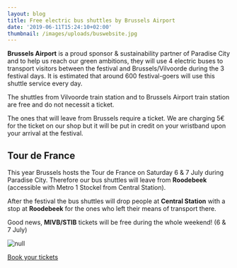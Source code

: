 ```yaml
---
layout: blog
title: Free electric bus shuttles by Brussels Airport
date: '2019-06-11T15:24:10+02:00'
thumbnail: /images/uploads/buswebsite.jpg
---
```

**Brussels Airport** is a proud sponsor & sustainability partner of Paradise City and to help us reach our green ambitions, they will use 4 electric buses to transport visitors between the festival and Brussels/Vilvoorde during the 3 festival days. It is estimated that around 600 festival-goers will use this shuttle service every day.

The shuttles from Vilvoorde train station and to Brussels Airport train station are free and do not necessit a ticket. 

The ones that will leave from Brussels require a ticket. We are charging 5€ for the ticket on our shop but it will be put in credit on your wristband upon your arrival at the festival.

## **Tour de France**

This year Brussels hosts the Tour de France on Saturday 6 & 7 July during Paradise City. Therefore our bus shuttles will leave from **Roodebeek** (accessible with Metro 1 Stockel from Central Station). 

After the festival the bus shuttles will drop people at **Central Station** with a stop at **Roodebeek** for the ones who left their means of transport there.

Good news, **MIVB/STIB** tickets will be free during the whole weekend! (6 & 7 July)

![null](/images/uploads/tableau-–-333.png)

<a class="w-button btcta rev" href="https://shop.paylogic.com/124808/17501/bus" target="_blank" style="position:relative"> Book your tickets </a>
